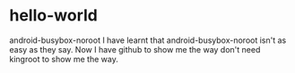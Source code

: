 # hello-world
android-busybox-noroot
I have learnt that android-busybox-noroot isn't as easy as they say.
Now I have github to show me the way don't need kingroot to show me the way.
